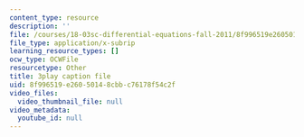 ```yaml
---
content_type: resource
description: ''
file: /courses/18-03sc-differential-equations-fall-2011/8f996519e26050148cbbc76178f54c2f_qZHseRxAWZ8.vtt
file_type: application/x-subrip
learning_resource_types: []
ocw_type: OCWFile
resourcetype: Other
title: 3play caption file
uid: 8f996519-e260-5014-8cbb-c76178f54c2f
video_files:
  video_thumbnail_file: null
video_metadata:
  youtube_id: null
---
```

